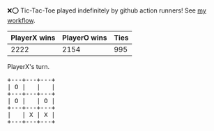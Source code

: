 :x::o: Tic-Tac-Toe played indefinitely by github action runners! See [my workflow](.github/workflows/play.yaml).

|PlayerX wins|PlayerO wins|Ties|
|-|-|-|
|2222|2154|995|

PlayerX's turn.

<pre>
+---+---+---+
| O |   |   |
+---+---+---+
| O |   | O |
+---+---+---+
|   | X | X |
+---+---+---+
</pre>